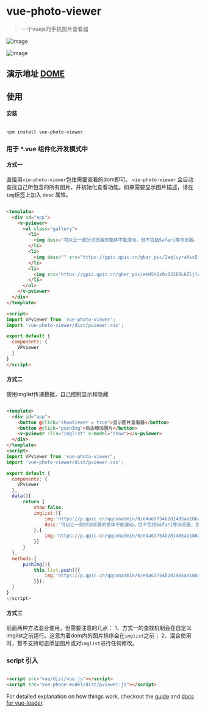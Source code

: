 # vue-photo-viewer

>一个vuejs的手机图片查看器

![image](https://git.oschina.net/liupan520/vue-photo-viewer/raw/master/photo-viewer.jpg)

![image](https://git.oschina.net/liupan520/vue-photo-viewer/raw/master/photo-viewer-2.jpg)

## 演示地址 [DOME](http://liu-pan.cc/production)

## 使用

#### 安装

``` bash

npm install vue-photo-viewer

```

### 用于 *.vue 组件化开发模式中

#### 方式一

直接用`vie-photo-viewer`包住需要查看的dom即可。 `vie-photo-viewer` 会自动查找自己所包含的所有图片，并初始化查看功能。如果需要显示图片描述，请在`img`标签上加入 `desc` 属性。

``` html

<template>
  <div id="app">
    <v-pviewer>
      <ul class="gallery">
        <li>
          <img desc="可以让一部分浏览器的窗体不能滚动，但不包括Safari等浏览器，怎么办呢？" src="https://p.qpic.cn/qqconadmin/0/e4a67754b2d1485aa186a4d38dbf07e1/0">
        </li>
        <li>
          <img desc="" src="https://gpic.qpic.cn/gbar_pic/2aqluyraXicEfqicaK3aV4iaib5icib78qF0eFxokIEKSewIg8hQW0kiavCQg/1000">
        </li>
        <li>
          <img src="https://gpic.qpic.cn/gbar_pic/emH5YQz0vOJ2E0L6ZljlcW9nFgQzMXtpN240iaeB7PFUhZSWvvpbtLA/1000">
        </li>
      </ul>
    </v-pviewer>
  </div>
</template>

<script>
import VPviewer from 'vue-photo-viewer';
import 'vue-photo-viewer/dist/pviewer.css';

export default {
  components: {
    VPviewer
  }
}
</script>

```

#### 方式二

使用imglist传递数据，自己控制显示和隐藏

``` html

<template>
  <div id="app">
    <button @click="showViewer = true">显示图片查看器</button>
    <button @click="pushImg">动态增加图片</button>
    <v-pviewer :lis="imglist" v-model="show"></v-pviewer>
  </div>
</template>
<script>
import VPviewer from 'vue-photo-viewer';
import 'vue-photo-viewer/dist/pviewer.css';

export default {
  components: {
    VPviewer
  },
  data(){
      return {
          show:false,
          imglist:[{
              img:'https://p.qpic.cn/qqconadmin/0/e4a67754b2d1485aa186a4d38dbf07e1/0',
              desc:'可以让一部分浏览器的窗体不能滚动，但不包括Safari等浏览器，怎么办呢？'
          },{
              img:'https://p.qpic.cn/qqconadmin/0/e4a67754b2d1485aa186a4d38dbf07e1/0'
          }]
      }
  },
  methods:{
      pushImg(){
          this.list.push({{
              img:'https://p.qpic.cn/qqconadmin/0/e4a67754b2d1485aa186a4d38dbf07e1/0'
          }});
  }
}
</script>

```

#### 方式三

前面两种方法混合使用，但需要注意的几点：
1、方式一的查找机制会在自定义imglist之前运行。这意为着dom内的图片排序会在`imglist`之前；
2、混合使用时，暂不支持动态添加图片或对`imglist`进行任何修改。


### script 引入 

``` html

<script src="vue/dist/vue.js"></script>
<script src="vue-phone-model/dist/pviewer.js"></script>

```

For detailed explanation on how things work, checkout the [guide](http://vuejs-templates.github.io/webpack/) and [docs for vue-loader](http://vuejs.github.io/vue-loader).
